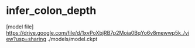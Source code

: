 # infer_colon_depth

[model file]
https://drive.google.com/file/d/1xvPoXbjRB7p2Moia0BqYo6v8mewwp5k_/view?usp=sharing 
./models/model.ckpt
